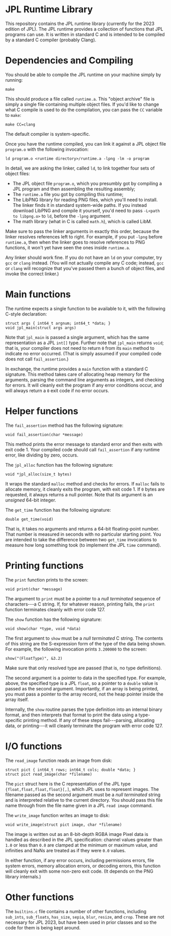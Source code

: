 JPL Runtime Library
===================

This repository contains the JPL runtime library (currently for the
2023 edition of JPL). The JPL runtime provides a collection of
functions that JPL programs can use. It is written in standard C and
is intended to be compiled by a standard C compiler (probably Clang).

# Dependencies and Compiling

You should be able to compile the JPL runtime on your machine simply
by running:

    make

This should produce a file called `runtime.a`. This "object archive"
file is simply a single file containing multiple object files. If
you'd like to change what C compile is used to do the compilation, you
can pass the `CC` variable to `make`:

    make CC=clang
    
The default compiler is system-specific.

Once you have the runtime compiled, you can link it against a JPL
object file `program.o` with the following invocation:

    ld program.o <runtime directory>/runtime.a -lpng -lm -o program
    
In detail, we are asking the linker, called `ld`, to link together
four sets of object files:

 - The JPL object file `program.o`, which you presumbly got by
   compiling a JPL program and then assembling the resulting assembly;
 - The `runtime.a` file you got by compiling this runtime;
 - The LibPNG library for reading PNG files, which you'll need to
   install. The linker finds it in standard system-wide paths. If you
   instead download LibPNG and compile it yourself, you'd need to pass
   `-L<path to libpng.o>` to `ld`, before the `-lpng` argument.
 - The math library (what in C is called `math.h`), which is called
   LibM.
 
Make sure to pass the linker arguments in exactly this order, because
the linker resolves references left to right. For example, if you put
`-lpng` before `runtime.a`, then when the linker goes to resolve
references to PNG functions, it won't yet have seen the ones inside
`runtime.a`.
    
Any linker should work fine. If you do not have an `ld` on your
computer, try `gcc` or `clang` instead. (You will not actually compile
any C code; instead, `gcc` or `clang` will recognize that you've
passed them a bunch of object files, and invoke the correct linker.)

# Main functions

The runtime expects a single function to be available to it, with the
following C-style declaration:

    struct args { int64_t argnum; int64_t *data; }
    void jpl_main(struct args args)
    
Note that `jpl_main` is passed a single argument, which has the same
representation as a JPL `int[]` type. Further note that `jpl_main`
returns `void`; that is, your compiler does not need to return `0`
from its `main` method to indicate no error occurred. (That is simply
assumed if your compiled code does not call `fail_assertion`.)

In exchange, the runtime provides a `main` function with a standard C
signature. This method takes care of allocating heap memory for the
arguments, parsing the command line arguments as integers, and
checking for errors. It will cleanly exit the program if any error
conditions occur, and will always return a `0` exit code if no error
occurs.

# Helper functions

The `fail_assertion` method has the following signature:

    void fail_assertion(char *message)

This method prints the error message to standard error and then exits
with exit code 1. Your compiled code should call `fail_assertion` if
any runtime error, like dividing by zero, occurs.

The `jpl_alloc` function has the following signature:

    void *jpl_alloc(size_t bytes)

It wraps the standard `malloc` method and checks for errors. If
`malloc` fails to allocate memory, it cleanly exits the program, with
exit code 1. If `0` bytes are requested, it always returns a null
pointer. Note that its argument is an _unsigned_ 64-bit integer.

The `get_time` function has the following signature:

    double get_time(void)
    
That is, it takes no arguments and returns a 64-bit floating-point
number. That number is measured in seconds with no particular starting
point. You are intended to take the difference between two `get_time`
invocations to measure how long something took (to implement the JPL
`time` command).

# Printing functions

The `print` function prints to the screen:

    void print(char *message)

The argument to `print` must be a pointer to a *null terminated*
sequence of characters---a C string. If, for whatever reason, printing
fails, the `print` function terminates cleanly with error code 127.

The `show` function has the following signature:

    void show(char *type, void *data)

The first argument to `show` must be a *null terminated* C string. The
contents of this string are the S-expression form of the type of the
data being shown. For example, the following invocation prints
`3.200000` to the screen:

    show("(FloatType)", &3.2)
    
Make sure that only resolved type are passed (that is, no type
definitions).

The second argument is a pointer to data in the specified type. For
example, above, the specified type is a JPL `float`, so a pointer to a
`double` value is passed as the second argument. Importantly, if an
array is being printed, you must pass a pointer to the array record,
not the heap pointer inside the array itself.

Internally, the `show` routine parses the type definition into an
internal binary format, and then interprets that format to print the
data using a type-specific printing method. If any of these steps
fail---parsing, allocating data, or printing---it will cleanly
terminate the program with error code 127.

# I/O functions

The `read_image` function reads an image from disk:

    struct pict { int64_t rows; int64_t cols; double *data; }
    struct pict read_image(char *filename)
    
The `pict` struct here is the C representation of the JPL type
`{float,float,float,float}[,]`, which JPL uses to represent images.
The filename passed as the second argument must be a *null terminated*
string and is interpreted relative to the current directory. You
should pass this file name through from the file name given in a JPL
`read image` command.

The `write_image` function writes an image to disk:

    void write_image(struct pict image, char *filename)

The image is written out as an 8-bit-depth RGBA image
Pixel data is handled as described in the JPL specification: channel
values greater than `1.0` or less than `0.0` are clamped at the
minimum or maximum value, and infinities and NaNs are treated as if
they were `0.0` values.

In either function, if any error occurs, including permissions errors,
file system errors, memory allocation errors, or decoding errors, this
function will cleanly exit with some non-zero exit code. (It depends
on the PNG library internals.)

# Other functions

The `builtins.c` file contains a number of other functions, including
`sub_ints`, `sub_floats`, `has_size`, `sepia`, `blur`, `resize`, and
`crop`. These are not necessary for JPL 2023, but have been used in
prior classes and so the code for them is being kept around.

